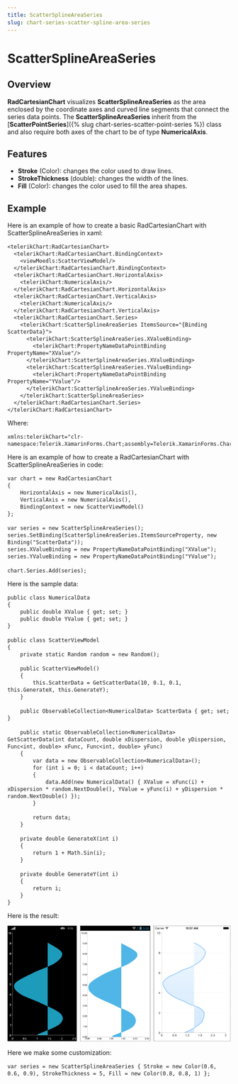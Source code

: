 ```yaml
---
title: ScatterSplineAreaSeries
slug: chart-series-scatter-spline-area-series
---
```


# ScatterSplineAreaSeries #

## Overview ##

**RadCartesianChart** visualizes **ScatterSplineAreaSeries** as the area enclosed by the coordinate axes and curved line segments that connect the series data points. The **ScatterSplineAreaSeries** inherit from the [**ScatterPointSeries**]({% slug chart-series-scatter-point-series %}) class and also require both axes of the chart to be of type **NumericalAxis**.

## Features ##

- **Stroke** (Color): changes the color used to draw lines.
- **StrokeThickness** (double): changes the width of the lines.
- **Fill** (Color): changes the color used to fill the area shapes.
 
## Example ##

Here is an example of how to create a basic RadCartesianChart with ScatterSplineAreaSeries in xaml:
	
	<telerikChart:RadCartesianChart>
	  <telerikChart:RadCartesianChart.BindingContext>
	    <viewMoedls:ScatterViewModel/>
	  </telerikChart:RadCartesianChart.BindingContext>
	  <telerikChart:RadCartesianChart.HorizontalAxis>
	    <telerikChart:NumericalAxis/>
	  </telerikChart:RadCartesianChart.HorizontalAxis>
	  <telerikChart:RadCartesianChart.VerticalAxis>
	    <telerikChart:NumericalAxis/>
	  </telerikChart:RadCartesianChart.VerticalAxis>
	  <telerikChart:RadCartesianChart.Series>
	    <telerikChart:ScatterSplineAreaSeries ItemsSource="{Binding ScatterData}">
	      <telerikChart:ScatterSplineAreaSeries.XValueBinding>
	        <telerikChart:PropertyNameDataPointBinding PropertyName="XValue"/>
	      </telerikChart:ScatterSplineAreaSeries.XValueBinding>
	      <telerikChart:ScatterSplineAreaSeries.YValueBinding>
	        <telerikChart:PropertyNameDataPointBinding PropertyName="YValue"/>
	      </telerikChart:ScatterSplineAreaSeries.YValueBinding>
	    </telerikChart:ScatterSplineAreaSeries>
	  </telerikChart:RadCartesianChart.Series>
	</telerikChart:RadCartesianChart>
Where:

	xmlns:telerikChart="clr-namespace:Telerik.XamarinForms.Chart;assembly=Telerik.XamarinForms.Chart"
Here is an example of how to create a RadCartesianChart with ScatterSplineAreaSeries in code:

	var chart = new RadCartesianChart
	{
	    HorizontalAxis = new NumericalAxis(),
	    VerticalAxis = new NumericalAxis(),
	    BindingContext = new ScatterViewModel()
	};
	
	var series = new ScatterSplineAreaSeries();
	series.SetBinding(ScatterSplineAreaSeries.ItemsSourceProperty, new Binding("ScatterData"));   
	series.XValueBinding = new PropertyNameDataPointBinding("XValue");
	series.YValueBinding = new PropertyNameDataPointBinding("YValue");
	
	chart.Series.Add(series);

Here is the sample data:
	
	public class NumericalData
	{
	    public double XValue { get; set; }
	    public double YValue { get; set; }
	}

	public class ScatterViewModel
	{
	    private static Random random = new Random();
	
	    public ScatterViewModel()
	    {
	        this.ScatterData = GetScatterData(10, 0.1, 0.1, this.GenerateX, this.GenerateY);
	    }
	
	    public ObservableCollection<NumericalData> ScatterData { get; set; }
	
	    public static ObservableCollection<NumericalData> GetScatterData(int dataCount, double xDispersion, double yDispersion, Func<int, double> xFunc, Func<int, double> yFunc)
	    {
	        var data = new ObservableCollection<NumericalData>();
	        for (int i = 0; i < dataCount; i++)
	        {
	            data.Add(new NumericalData() { XValue = xFunc(i) + xDispersion * random.NextDouble(), YValue = yFunc(i) + yDispersion * random.NextDouble() });
	        }
	
	        return data;
	    }
	
	    private double GenerateX(int i)
	    {
	        return 1 + Math.Sin(i);
	    }
	
	    private double GenerateY(int i)
	    {
	        return i;
	    }
	}

Here is the result:

![Basic ScatterSplineAreaSeries](scatter-spline-area-series-images/cartesian-scatter-spline-area-series-basic-example.png)


Here we make some customization:

	var series = new ScatterSplineAreaSeries { Stroke = new Color(0.6, 0.6, 0.9), StrokeThickness = 5, Fill = new Color(0.8, 0.8, 1) };